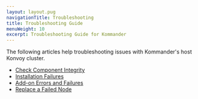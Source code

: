 ```yaml
---
layout: layout.pug
navigationTitle: Troubleshooting
title: Troubleshooting Guide
menuWeight: 10
excerpt: Troubleshooting Guide for Kommander
---
```


The following articles help troubleshooting issues with Kommander's host Konvoy cluster.

* [Check Component Integrity](https://docs.d2iq.com/ksphere/konvoy/latest/troubleshooting/check-components/)
* [Installation Failures](https://docs.d2iq.com/ksphere/konvoy/latest/troubleshooting/failed-installations/)
* [Add-on Errors and Failures](https://docs.d2iq.com/ksphere/konvoy/latest/troubleshooting/failed-addons/)
* [Replace a Failed Node](https://docs.d2iq.com/ksphere/konvoy/latest/troubleshooting/replace-a-failed-node/)
<!-- * [Generate a Diagnostic Bundle](ADD_URL_HERE) -->
